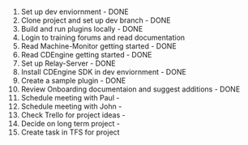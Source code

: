 1) Set up dev enviornment - DONE
2) Clone project and set up dev branch - DONE
3) Build and run plugins locally - DONE 
4) Login to training forums and read documentation
5) Read Machine-Monitor getting started - DONE
6) Read CDEngine getting started - DONE
7) Set up Relay-Server - DONE
8) Install CDEngine SDK in dev enviornment - DONE
9) Create a sample plugin - DONE
10) Review Onboarding documentaion and suggest additions - DONE
11) Schedule meeting with Paul -
12) Schedule meeting with John -
15) Check Trello for project ideas -	
14) Decide on long term project -
15) Create task in TFS for project

